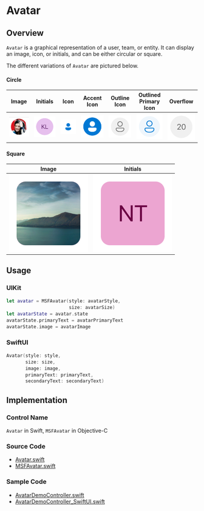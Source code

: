 # Avatar

## Overview
`Avatar` is a graphical representation of a user, team, or entity. It can display an image, icon, or initials, and can be either circular or square.

The different variations of `Avatar` are pictured below.

#### Circle
| Image | Initials | Icon | Accent Icon | Outline Icon | Outlined Primary Icon | Overflow |
| - | - | - | - | - | - | - |
| ![Avatar-Image.png](.attachments/Avatar-Image.png) | ![Avatar-Initials.png](.attachments/Avatar-Initials.png) | ![Avatar-Icon.png](.attachments/Avatar-Icon.png) | ![Avatar-AccentIcon.png](.attachments/Avatar-AccentIcon.png) | ![Avatar-OutlinedIcon.png](.attachments/Avatar-OutlinedIcon.png) | ![Avatar-OutlinedPrimaryIcon.png](.attachments/Avatar-OutlinedPrimaryIcon.png) | ![Avatar-Overflow.png](.attachments/Avatar-Overflow.png) |

#### Square
| Image | Initials |
| - | - |
| ![Avatar-ImageSquare.png](.attachments/Avatar-ImageSquare.png) | ![Avatar-InitialsSquare.png](.attachments/Avatar-InitialsSquare.png) |

## Usage
### UIKit
```Swift
let avatar = MSFAvatar(style: avatarStyle,
                       size: avatarSize)
let avatarState = avatar.state
avatarState.primaryText = avatarPrimaryText
avatarState.image = avatarImage
```

### SwiftUI
```Swift
Avatar(style: style,
       size: size,
       image: image,
       primaryText: primaryText,
       secondaryText: secondaryText)
```

## Implementation
### Control Name
`Avatar` in Swift, `MSFAvatar` in Objective-C

### Source Code
- [Avatar.swift](https://github.com/microsoft/fluentui-apple/blob/main/Sources/FluentUI_iOS/Components/Avatar/Avatar.swift)
- [MSFAvatar.swift](https://github.com/microsoft/fluentui-apple/blob/main/Sources/FluentUI_iOS/Components/Avatar/MSFAvatar.swift)

### Sample Code
- [AvatarDemoController.swift](https://github.com/microsoft/fluentui-apple/blob/main/Demos/FluentUIDemo_iOS/FluentUI.Demo/Demos/AvatarDemoController.swift)
- [AvatarDemoController_SwiftUI.swift](https://github.com/microsoft/fluentui-apple/blob/main/Demos/FluentUIDemo_iOS/FluentUI.Demo/Demos/AvatarDemoController_SwiftUI.swift)
